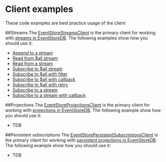 # Client examples
These code examples are best practice usage of the client

##Streams
The [EventStoreStreamsClient](https://pub.dev/documentation/eventstore_client/latest/eventstore_client/EventStoreStreamsClient-class.html) 
is the primary client for working with [streams in EventStoreDB](https://developers.eventstore.com/clients/grpc/appending-events/). 
The following examples show how you should use it:

* [Append to a stream](streams/append_to_stream_example.dart)
* [Read from $all stream](streams/read_from_all_example.dart)
* [Read from a stream](streams/read_from_stream_example.dart)
* [Subscribe to $all stream](streams/subscribe_to_all_example.dart)
* [Subscribe to $all with filter](streams/subscribe_to_all_with_filter_example.dart)
* [Subscribe to $all with callback](streams/subscribe_to_all_with_callback_example.dart)
* [Subscribe to $all with retry](streams/subscribe_to_all_with_retry_example.dart)
* [Subscribe to a stream](streams/subscribe_to_stream_example.dart)
* [Subscribe to a stream with callback](streams/subscribe_to_stream_with_callback_example.dart)

##Projections
The [EventStoreProjectionsClient](https://pub.dev/documentation/eventstore_client/latest/eventstore_client/EventStoreProjectionsClient-class.html)
is the primary client for working with [projections in EventStoreDB](https://developers.eventstore.com/clients/grpc/projections). 
The following example show how you should use it:

* TDB

##Persistent subscriptions
The [EventStorePersistentSubscriptionsClient](https://pub.dev/documentation/eventstore_client/latest/eventstore_client/EventStorePersistentSubscriptionsClient-class.html)
is the primary client for working with [persistent projections in EventStoreDB](https://developers.eventstore.com/clients/grpc/subscribing-to-streams/persistent-subscriptions.html). 
The following example show how you should use it:

* TDB
